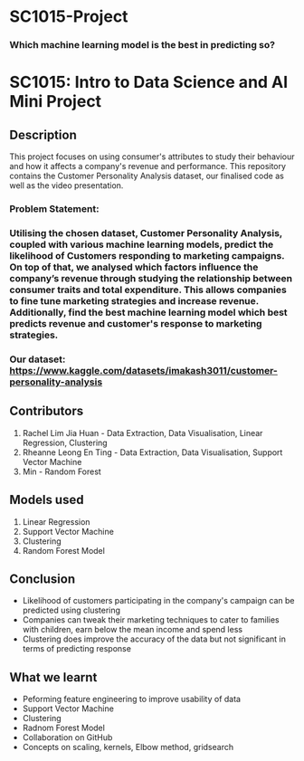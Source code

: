 # SC1015-Project



### Which machine learning model is the best in predicting so?


# SC1015: Intro to Data Science and AI Mini Project

## Description
This project focuses on using consumer's attributes to study their behaviour and how it affects a company's revenue and performance. This repository contains the Customer Personality Analysis dataset, our finalised code as well as the video presentation.

### Problem Statement: 
### Utilising the chosen dataset, Customer Personality Analysis, coupled with various machine learning models, predict the likelihood of Customers responding to marketing campaigns. On top of that, we analysed which factors influence the company’s revenue through studying the relationship between consumer traits and total expenditure. This allows companies to fine tune marketing strategies and increase revenue. Additionally, find the best machine learning model which best predicts revenue and customer's response to marketing strategies. 



### Our dataset: https://www.kaggle.com/datasets/imakash3011/customer-personality-analysis 

## Contributors 
 1. Rachel Lim Jia Huan - Data Extraction, Data Visualisation, Linear Regression, Clustering
 2. Rheanne Leong En Ting - Data Extraction, Data Visualisation, Support Vector Machine
 3. Min - Random Forest
 
## Models used
1. Linear Regression
2. Support Vector Machine
3. Clustering
4. Random Forest Model

## Conclusion 
* Likelihood of customers participating in the company's campaign can be predicted using clustering
* Companies can tweak their marketing techniques to cater to families with children, earn below the mean income and spend less
* Clustering does improve the accuracy of the data but not significant in terms of predicting response 


## What we learnt
* Peforming feature engineering to improve usability of data
* Support Vector Machine
* Clustering
* Radnom Forest Model
* Collaboration on GitHub
* Concepts on scaling, kernels, Elbow method, gridsearch

 
